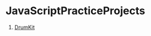 # JavaScriptPracticeProjects

1. [DrumKit](https://verdant-frangipane-7cc772.netlify.app/ "target='_blank'")

